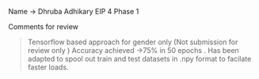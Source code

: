 Name -> Dhruba Adhikary 
EIP 4 Phase 1

Comments for review 
> Tensorflow based approach for gender only (Not submission for review only )
Accuracy achieved ->75% in 50 epochs . 
Has been adapted to spool out train and test datasets in .npy format to facilate faster loads. 



